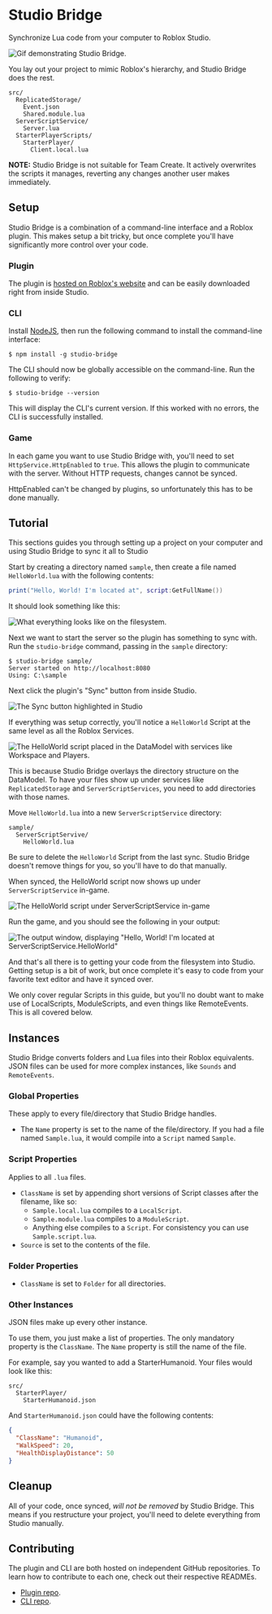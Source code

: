 # Studio Bridge

[plugin-repo]: https://github.com/vocksel/studio-bridge-plugin
[cli-repo]: https://github.com/vocksel/studio-bridge-cli

Synchronize Lua code from your computer to Roblox Studio.

![Gif demonstrating Studio Bridge.](images/in-action.gif)

You lay out your project to mimic Roblox's hierarchy, and Studio Bridge does the rest.

```
src/
  ReplicatedStorage/
    Event.json
    Shared.module.lua
  ServerScriptService/
    Server.lua
  StarterPlayerScripts/
    StarterPlayer/
      Client.local.lua
```

**NOTE:** Studio Bridge is not suitable for Team Create. It actively overwrites the scripts it manages, reverting any changes another user makes immediately.

## Setup

Studio Bridge is a combination of a command-line interface and a Roblox plugin. This makes setup a bit tricky, but once complete you'll have significantly more control over your code.

### Plugin

The plugin is [hosted on Roblox's website](https://www.roblox.com/library/626028645/Studio-Bridge) and can be easily downloaded right from inside Studio.

### CLI

Install [NodeJS](https://nodejs.org), then run the following command to install the command-line interface:

```shell
$ npm install -g studio-bridge
```

The CLI should now be globally accessible on the command-line. Run the following to verify:

```shell
$ studio-bridge --version
```

This will display the CLI's current version. If this worked with no errors, the CLI is successfully installed.

### Game

In each game you want to use Studio Bridge with, you'll need to set `HttpService.HttpEnabled` to `true`. This allows the plugin to communicate with the server. Without HTTP requests, changes cannot be synced.

HttpEnabled can't be changed by plugins, so unfortunately this has to be done manually.

## Tutorial

This sections guides you through setting up a project on your computer and using Studio Bridge to sync it all to Studio

Start by creating a directory named `sample`, then create a file named `HelloWorld.lua` with the following contents:

```lua
print("Hello, World! I'm located at", script:GetFullName())
```

It should look something like this:

![What everything looks like on the filesystem.](images/starting-filesystem-hierarchy.png)

Next we want to start the server so the plugin has something to sync with. Run the `studio-bridge` command, passing in the `sample` directory:

```shell
$ studio-bridge sample/
Server started on http://localhost:8080
Using: C:\sample
```

Next click the plugin's "Sync" button from inside Studio.

![The Sync button highlighted in Studio](images/highlighted-sync-buttobn.png)

If everything was setup correctly, you'll notice a `HelloWorld` Script at the same level as all the Roblox Services.

![The HelloWorld script placed in the DataModel with services like Workspace and Players.](images/right-in-the-datamodel.png)

This is because Studio Bridge overlays the directory structure on the DataModel. To have your files show up under services like `ReplicatedStorage` and `ServerScriptServices`, you need to add directories with those names.

Move `HelloWorld.lua` into a new `ServerScriptService` directory:

```
sample/
  ServerScriptServive/
    HelloWorld.lua
```

Be sure to delete the `HelloWorld` Script from the last sync. Studio Bridge doesn't remove things for you, so you'll have to do that manually.

When synced, the HelloWorld script now shows up under `ServerScriptService` in-game.

![The HelloWorld script under ServerScriptService in-game](images/in-the-right-place.png)

Run the game, and you should see the following in your output:

![The output window, displaying "Hello, World! I'm located at ServerScriptService.HelloWorld"](images/output.png)

And that's all there is to getting your code from the filesystem into Studio. Getting setup is a bit of work, but once complete it's easy to code from your favorite text editor and have it synced over.

We only cover regular Scripts in this guide, but you'll no doubt want to make use of LocalScripts, ModuleScripts, and even things like RemoteEvents. This is all covered below.

## Instances

Studio Bridge converts folders and Lua files into their Roblox equivalents. JSON files can be used for more complex instances, like `Sounds` and `RemoteEvents`.

### Global Properties

These apply to every file/directory that Studio Bridge handles.

- The `Name` property is set to the name of the file/directory. If you had a file named `Sample.lua`, it would compile into a `Script` named `Sample`.

### Script Properties

Applies to all `.lua` files.

- `ClassName` is set by appending short versions of Script classes after the filename, like so:
  - `Sample.local.lua` compiles to a `LocalScript`.
  - `Sample.module.lua` compiles to a `ModuleScript`.
  - Anything else compiles to a `Script`. For consistency you can use `Sample.script.lua`.
- `Source` is set to the contents of the file.

### Folder Properties

- `ClassName` is set to `Folder` for all directories.

### Other Instances

JSON files make up every other instance.

To use them, you just make a list of properties. The only mandatory property is the `ClassName`. The `Name` property is still the name of the file.

For example, say you wanted to add a StarterHumanoid. Your files would look like this:

```
src/
  StarterPlayer/
    StarterHumanoid.json
```

And `StarterHumanoid.json` could have the following contents:

```json
{
  "ClassName": "Humanoid",
  "WalkSpeed": 20,
  "HealthDisplayDistance": 50
}
```

## Cleanup

All of your code, once synced, *will not be removed* by Studio Bridge. This means if you restructure your project, you'll need to delete everything from Studio manually.

## Contributing

The plugin and CLI are both hosted on independent GitHub repositories. To learn how to contribute to each one, check out their respective READMEs.

- [Plugin repo][plugin-repo].
- [CLI repo][cli-repo].
